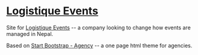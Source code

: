 # [Logistique Events](http://logistiqueevents.com/) 

Site for [Logistique Events](https://www.facebook.com/Logistique-1757308177816724/) -- a company looking to change how events are managed in Nepal.

Based on [Start Bootstrap - Agency](https://github.com/IronSummitMedia/startbootstrap-agency) -- a one page html theme for agencies.

